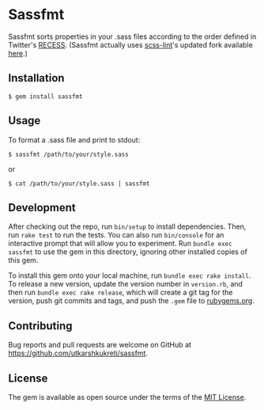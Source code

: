 # Sassfmt

Sassfmt sorts properties in your .sass files according to the order defined in
Twitter's [RECESS]. (Sassfmt actually uses [scss-lint]'s updated fork available
[here][recess.txt].)

[RECESS]: https://github.com/twitter/recess
[scss-lint]: https://github.com/brigade/scss-lint
[recess.txt]: https://github.com/brigade/scss-lint/blob/fe04ca9de2d1cf1b28122fb3add7116bef995edd/data/property-sort-orders/recess.txt

## Installation

    $ gem install sassfmt

## Usage

To format a .sass file and print to stdout:

    $ sassfmt /path/to/your/style.sass

or

    $ cat /path/to/your/style.sass | sassfmt

## Development

After checking out the repo, run `bin/setup` to install dependencies. Then, run `rake test` to run the tests. You can also run `bin/console` for an interactive prompt that will allow you to experiment. Run `bundle exec sassfmt` to use the gem in this directory, ignoring other installed copies of this gem.

To install this gem onto your local machine, run `bundle exec rake install`. To release a new version, update the version number in `version.rb`, and then run `bundle exec rake release`, which will create a git tag for the version, push git commits and tags, and push the `.gem` file to [rubygems.org](https://rubygems.org).

## Contributing

Bug reports and pull requests are welcome on GitHub at https://github.com/utkarshkukreti/sassfmt.

## License

The gem is available as open source under the terms of the [MIT License](http://opensource.org/licenses/MIT).
